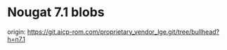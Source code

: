 # Nougat 7.1 blobs

origin: https://git.aicp-rom.com/proprietary_vendor_lge.git/tree/bullhead?h=n7.1
